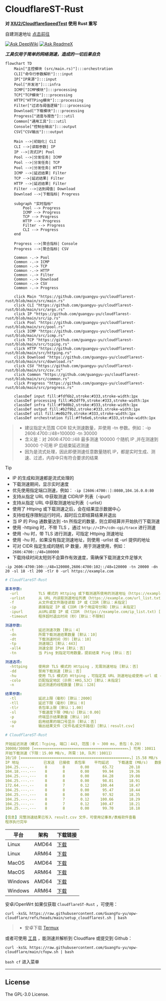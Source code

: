 # CloudflareST-Rust

**对 [XIU2/CloudflareSpeedTest](https://github.com/XIU2/CloudflareSpeedTest) 使用 Rust 重写**

自建测速地址 [点击前往](https://github.com/GuangYu-yu/CF-Workers-SpeedTestURL)

[![Ask DeepWiki](https://deepwiki.com/badge.svg)](https://deepwiki.com/GuangYu-yu/CloudflareST-Rust) [![Ask ReadmeX](https://readmex.com/logo.svg)](https://readmex.com/GuangYu-yu/CloudflareST-Rust)

***工具仅用于简单的网络测速，造成的一切后果自负***

```mermaid
flowchart TD
    Main["主控模块 (src/main.rs)"]:::orchestration
    CLI["命令行参数解析"]:::input
    IP["IP来源"]:::input
    Pool["并发池"]:::infra
    ICMP["ICMP模块"]:::processing
    TCP["TCP模块"]:::processing
    HTTP["HTTPing模块"]:::processing
    Filter["过滤与阈值逻辑"]:::processing
    Download["下载模块"]:::processing
    Progress["进度与报告"]:::util
    Common["通用工具"]:::util
    Console["控制台输出"]:::output
    CSV["CSV输出"]:::output

    Main -->|初始化| CLI
    CLI -->|读取参数| IP
    IP -->|流式IP| Pool
    Pool -->|分发任务| ICMP
    Pool -->|分发任务| TCP
    Pool -->|分发任务| HTTP
    ICMP -->|延迟结果| Filter
    TCP -->|延迟结果| Filter
    HTTP -->|延迟结果| Filter
    Filter -->|达到阈值| Download
    Download -->|下载指标| Progress

    subgraph "实时指标"
        Pool --> Progress
        ICMP --> Progress
        TCP --> Progress
        HTTP --> Progress
        Filter --> Progress
        CLI --> Progress
    end

    Progress -->|聚合指标| Console
    Progress -->|聚合指标| CSV

    Common -.-> Pool
    Common -.-> ICMP
    Common -.-> TCP
    Common -.-> HTTP
    Common -.-> Filter
    Common -.-> Download
    Common -.-> CSV
    Common -.-> Progress

    click Main "https://github.com/guangyu-yu/cloudflarest-rust/blob/main/src/main.rs"
    click CLI "https://github.com/guangyu-yu/cloudflarest-rust/blob/main/src/args.rs"
    click IP "https://github.com/guangyu-yu/cloudflarest-rust/blob/main/src/ip.rs"
    click Pool "https://github.com/guangyu-yu/cloudflarest-rust/blob/main/src/pool.rs"
    click ICMP "https://github.com/guangyu-yu/cloudflarest-rust/blob/main/src/icmp.rs"
    click TCP "https://github.com/guangyu-yu/cloudflarest-rust/blob/main/src/tcping.rs"
    click HTTP "https://github.com/guangyu-yu/cloudflarest-rust/blob/main/src/httping.rs"
    click Download "https://github.com/guangyu-yu/cloudflarest-rust/blob/main/src/download.rs"
    click CSV "https://github.com/guangyu-yu/cloudflarest-rust/blob/main/src/csv.rs"
    click Common "https://github.com/guangyu-yu/cloudflarest-rust/blob/main/src/common.rs"
    click Progress "https://github.com/guangyu-yu/cloudflarest-rust/blob/main/src/progress.rs"

    classDef input fill:#fdf6b2,stroke:#333,stroke-width:1px
    classDef processing fill:#b2dff9,stroke:#333,stroke-width:1px
    classDef infra fill:#f9d0b2,stroke:#333,stroke-width:1px
    classDef output fill:#b2f9b2,stroke:#333,stroke-width:1px
    classDef util fill:#e0b2f9,stroke:#333,stroke-width:1px
    classDef orchestration fill:#ffe6e6,stroke:#333,stroke-width:1px
```

> - 建议指定大范围 CIDR 较大测速数量，并使用 -tn 参数。例如：-ip 2606:4700::/48=100000 -tn 30000
> - 含义是：对 2606:4700::/48 最多测速 100000 个随机 IP ,并在测速到 30000 个可用 IP 后结束延迟测速
> - 因为是流式处理，因此即便测速任意数量随机 IP，都是实时生成、测速、过滤，内存中只有符合要求的结果

> [!TIP]
> - IP 的生成和测速都是流式处理的
> - 下载测速期间，显示实时速度
> - 优先使用指定端口测速，例如： `-ip [2606:4700::]:8080,104.16.0.0:80`
> - 支持从指定 URL 中获取测速 CIDR/IP 列表（-ipurl）
> - 支持从指定 URL 中获取测速地址列表（-urlist）
> - 使用了 Httping 或下载测速之后，会在结果显示数据中心
> - 支持给程序限制运行时间，超时后立即结算结果并退出
> - 当 IP 的 Ping 通数量达到 -tn 所指定的数量，则立即结算并开始执行下载测速
> - 使用 -httping 时，不带 TLS ，通过 `http://<IP>/cdn-cgi/trace` 进行测速
> - 使用 -hu 时，带 TLS 进行测速，可指定 Httping 测速地址
> - 使用 -hu 时，如果没有指定测速地址，则使用 -urlist 或 -url 提供的地址
> - 可对 CIDR 指定生成的随机 IP 数量，用于测速使用，例如： `2606:4700::/48=100000`
> - 下载持续时间太短则不会算作有效速度，需确保下载测速文件足够大

```
-ip 2606:4700:100::/48=120000,2606:4700:102::/48=120000 -tn 20000 -dn 20 -sl 18 -tl 200 -tlr 0 -url https://example.com
```

``` yaml
# CloudflareST-Rust

基本参数:
  -url         TLS 模式的 Httping 或下载测速所使用的测速地址（https://example.com/file）[默认：未指定]
  -urlist      从 URL 内读取测速地址列表（https://example.com/url_list.txt）[默认：未指定]
  -f           从文件或文件路径读取 IP 或 CIDR [默认：未指定]
  -ip          直接指定 IP 或 CIDR（多个用逗号分隔）[默认：未指定]
  -ipurl       从URL读取 IP 或 CIDR （https://example.com/ip_list.txt) [默认：未指定]
  -timeout     程序超时退出时间（秒）[默认：不限制]

测速参数:
  -t           延迟测速次数 [默认：4]
  -dn          所需下载测速结果数量 [默认：10]
  -dt          下载测速时间（秒）[默认：10]
  -tp          测速端口 [默认：443]
  -all4        测速全部 IPv4 [默认：否]
  -tn          当 Ping 到指定可用数量，提前结束 Ping [默认：否]

测速选项:
  -httping     使用非 TLS 模式的 Httping ，无需测速地址 [默认：否]
  -dd          禁用下载测速 [默认：否]
  -hu          使用 TLS 模式的 Httping ，可指定其 URL 测速地址或使用-url 或 -urlist 指定 [默认：否]
  -colo        匹配指定地区（示例：HKG,SJC）[默认：未指定]
  -n           延迟测速的线程数量 [默认：128]

结果参数:
  -tl          延迟上限（毫秒）[默认：2000]
  -tll         延迟下限（毫秒）[默认：0]
  -tlr         丢包率上限 [默认：1.00]
  -sl          下载速度下限（MB/s）[默认：0.00]
  -p           终端显示结果数量 [默认：10]
  -sp          启用结果的端口号显示 [默认：否]
  -o           输出结果文件（文件名或文件路径）[默认：result.csv]
```

``` yaml
# CloudflareST-Rust

开始延迟测速（模式：Tcping, 端口：443, 范围：0 ~ 300 ms, 丢包：0.20)
30000/30000 [==========================================↖] 可用：10811
开始下载测速（下限：15.00 MB/s, 所需：10, 队列：10811）
10/10 [=================================================↘] 15.58 MB/s
IP 地址           已发送  已接收  丢包率    平均延迟    下载速度 (MB/s)   数据中心
104.25.---.--     8       8       0.00      65.72       20.18              LAX
104.18.---.---    8       8       0.00      99.94       19.36              SJC
104.25.---.---    8       8       0.00      84.28       19.08              LAX
104.25.---.--     8       8       0.00      98.01       18.91              LAX
172.64.---.--     8       7       0.12     100.44       18.47              LAX
104.25.---.--     8       8       0.00      95.47       18.44              FRA
104.25.---.---    8       8       0.00      97.92       18.35              LAX
104.25.---.---    8       7       0.12     100.66       18.29              LAX
104.25.---.--     8       7       0.12     100.47       18.21              FRA
104.25.---.---    8       8       0.00      99.70       18.18              FRA

[信息] 完整测速结果已写入 result.csv 文件，可使用记事本/表格软件查看
程序执行完毕

```

| 平台   | 架构   | 下载链接                                                                 |
|--------|--------|--------------------------------------------------------------------------|
| Linux  | AMD64  | [下载](https://raw.githubusercontent.com/GuangYu-yu/CloudflareST-Rust/refs/heads/main/binaries/Linux_AMD64/CloudflareST-Rust)   |
| Linux  | ARM64  | [下载](https://raw.githubusercontent.com/GuangYu-yu/CloudflareST-Rust/refs/heads/main/binaries/Linux_ARM64/CloudflareST-Rust)   |
| MacOS  | AMD64  | [下载](https://raw.githubusercontent.com/GuangYu-yu/CloudflareST-Rust/refs/heads/main/binaries/MacOS_AMD64/CloudflareST-Rust)   |
| MacOS  | ARM64  | [下载](https://raw.githubusercontent.com/GuangYu-yu/CloudflareST-Rust/refs/heads/main/binaries/MacOS_ARM64/CloudflareST-Rust)   |
| Windows| AMD64  | [下载](https://raw.githubusercontent.com/GuangYu-yu/CloudflareST-Rust/refs/heads/main/binaries/Windows_AMD64/CloudflareST-Rust.exe) |
| Windows| ARM64  | [下载](https://raw.githubusercontent.com/GuangYu-yu/CloudflareST-Rust/refs/heads/main/binaries/Windows_ARM64/CloudflareST-Rust.exe) |

安卓/OpenWrt 如果仅获取 `CloudflareST-Rust` ，可使用：

```
curl -ksSL https://raw.githubusercontent.com/GuangYu-yu/opw-cloudflare/refs/heads/main/setup_cloudflarest.sh | bash
```
> - 安卓下载 [Termux](https://github.com/termux/termux-app/releases)

或者可使用 [工具](https://github.com/GuangYu-yu/opw-cloudflare) ，能测速并解析到 Cloudflare 或提交到 Github：

```
curl -ksSL https://raw.githubusercontent.com/GuangYu-yu/opw-cloudflare/main/cfopw.sh | bash
```

`bash cf` 进入菜单

****

## License

The GPL-3.0 License.
